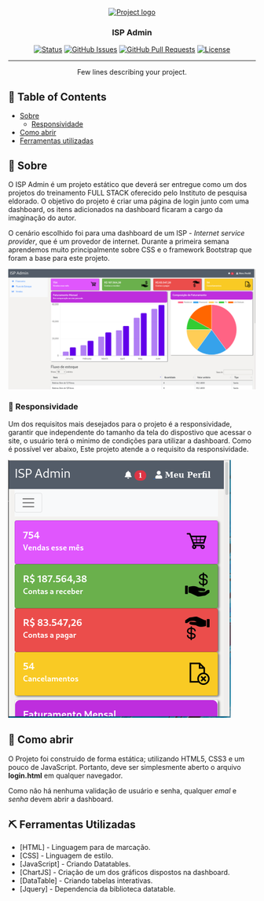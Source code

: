 <p align="center">
  <a href="" rel="noopener">
 <img width=200px height=200px src="https://i.imgur.com/6wj0hh6.jpg" alt="Project logo"></a>
</p>

<h3 align="center">ISP Admin</h3>

<div align="center">

[![Status](https://img.shields.io/badge/status-active-success.svg)]()
[![GitHub Issues](https://img.shields.io/github/issues/malcodantas/eld-projeto1)](https://github.com/malcodantas/eld-projeto1/issues)
[![GitHub Pull Requests](https://img.shields.io/github/issues-pr/kylelobo/The-Documentation-Compendium.svg)](https://github.com/malcodantas/eld-projeto1/pulls)
[![License](https://img.shields.io/badge/license-MIT-blue.svg)](/LICENSE)

</div>

---

<p align="center"> Few lines describing your project.
    <br> 
</p>

## 📝 Table of Contents

- [Sobre](#about)   
  - [Responsividade](#responsive)
- [Como abrir](#getting_started)
- [Ferramentas utilizadas](#built_using)
 

## 🧐 Sobre <a name = "about"></a>

O ISP Admin é um projeto estático que deverá ser entregue como um dos projetos do treinamento FULL STACK oferecido pelo Instituto de pesquisa eldorado.
O objetivo do projeto é criar uma página de login junto com uma dashboard, os itens adicionados na dashboard ficaram a cargo da imaginação do autor.

O cenário escolhido foi para uma dashboard de um ISP - *Internet service provider*, que é um provedor de internet. Durante a primeira semana aprendemos muito principalmente sobre CSS e o framework Bootstrap que foram a base para este projeto.

![Tela inicial da dashboard](./docs/img/dashboard.png)

### 🧐  Responsividade <a name = "responsive"></a>
Um dos requisitos mais desejados para o projeto é a responsividade, garantir que independente do tamanho da tela do dispostivo que acessar o site, o usuário terá o minimo de condições para utilizar a dashboard. Como é possível ver abaixo, Este projeto atende a o requisito da responsividade. 
<br>

![Tela responsiva](./docs/img/responsivo1.png#center)

## 🏁 Como abrir <a name = "getting_started"></a>

O Projeto foi construido de forma estática; utilizando HTML5, CSS3 e um pouco de JavaScript. Portanto, deve ser simplesmente aberto o arquivo **login.html** em qualquer navegador.

Como não há nenhuma validação de usuário e senha, qualquer *emal* e *senha* devem abrir a dashboard. 



## ⛏️ Ferramentas Utilizadas <a name = "built_using"></a>

- [HTML] - Linguagem para de marcação.
- [CSS] - Linguagem de estilo.
- [JavaScript] - Criando Datatables.
- [ChartJS] - Criação de um dos gráficos dispostos na dashboard.
- [DataTable] - Criando tabelas interativas.
- [Jquery] - Dependencia da biblioteca datatable.





